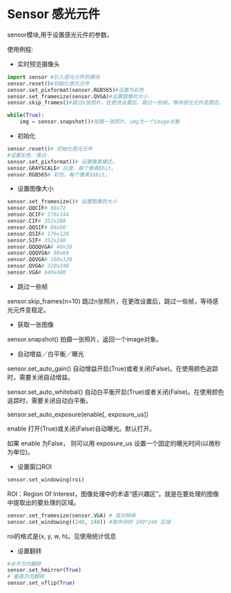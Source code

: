 # Sensor 感光元件

sensor模块,用于设置感光元件的参数。

使用例程:

- 实时预览摄像头

```python
import sensor #引入感光元件的模块
sensor.reset()#初始化感光元件
sensor.set_pixformat(sensor.RGB565)#设置为彩色
sensor.set_framesize(sensor.QVGA)#设置图像的大小
sensor.skip_frames()#跳过n张照片，在更改设置后，跳过一些帧，等待感光元件变稳定。

while(True):
    img = sensor.snapshot()#拍摄一张照片，img为一个image对象
```

- 初始化

```python
sensor.reset()# 初始化感光元件
#设置彩色／黑白
sensor.set_pixformat()# 设置像素模式。
sensor.GRAYSCALE# 灰度，每个像素8bit。
sensor.RGB565# 彩色，每个像素16bit。
```

- 设置图像大小

```python
sensor.set_framesize()# 设置图像的大小
sensor.QQCIF# 88x72
sensor.QCIF# 176x144
sensor.CIF# 352x288
sensor.QQSIF# 88x60
sensor.QSIF# 176x120
sensor.SIF# 352x240
sensor.QQQQVGA# 40x30
sensor.QQQVGA# 80x60
sensor.QQVGA# 160x120
sensor.QVGA# 320x240
sensor.VGA# 640x480
```

- 跳过一些帧

sensor.skip_frames(n=10) 跳过n张照片，在更改设置后，跳过一些帧，等待感光元件变稳定。

- 获取一张图像

sensor.snapshot() 拍摄一张照片，返回一个image对象。

- 自动增益／白平衡／曝光

sensor.set_auto_gain() 自动增益开启(True)或者关闭(False)。在使用颜色追踪时，需要关闭自动增益。

sensor.set_auto_whitebal() 自动白平衡开启(True)或者关闭(False)。在使用颜色追踪时，需要关闭自动白平衡。

sensor.set_auto_exposure(enable[\, exposure_us])

enable 打开(True)或关闭(False)自动曝光。默认打开。

如果 enable 为False， 则可以用 exposure_us 设置一个固定的曝光时间(以微秒为单位)。

- 设置窗口ROI
```python
sensor.set_windowing(roi)
```

ROI：Region Of Interest，图像处理中的术语“感兴趣区”。就是在要处理的图像中提取出的要处理的区域。

```python
sensor.set_framesize(sensor.VGA) # 高分辨率
sensor.set_windowing((240, 240)) #取中间的 240*240 区域
```

roi的格式是(x, y, w, h)。见使用统计信息

- 设置翻转

```python
#水平方向翻转
sensor.set_hmirror(True)
# 垂直方向翻转
sensor.set_vflip(True)
```
